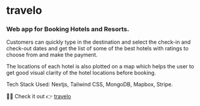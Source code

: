 <h1>travelo</h1>
<h3>Web app for Booking Hotels and Resorts.</h3>
<p>Customers can quickly type in the destination and select the check-in and check-out dates and get the list of some of the best hotels with ratings to choose from and make the payment.</p>
<p>The locations of each hotel is also plotted on a map which helps the user to get good visual clarity of the hotel locations before booking.</p>
<p>Tech Stack Used: Nextjs, Tailwind CSS, MongoDB, Mapbox, Stripe.</p>

<span>🎉😋 Check it out 👉</span>
<a href="https://travelo-mu.vercel.app/" target="_blank">travelo</a>




